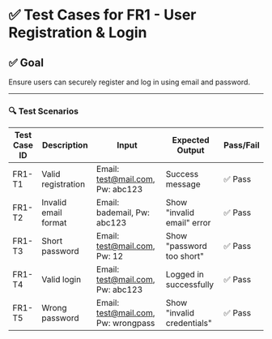 # ✅ Test Cases for FR1 - User Registration & Login

## ✅ Goal
Ensure users can securely register and log in using email and password.

---

### 🔍 Test Scenarios

| Test Case ID | Description | Input | Expected Output | Pass/Fail |
|--------------|-------------|-------|------------------|-----------|
| FR1-T1 | Valid registration | Email: test@mail.com, Pw: abc123 | Success message | ✅ Pass |
| FR1-T2 | Invalid email format | Email: bademail, Pw: abc123 | Show "invalid email" error | ✅ Pass |
| FR1-T3 | Short password | Email: test@mail.com, Pw: 12 | Show "password too short" | ✅ Pass |
| FR1-T4 | Valid login | Email: test@mail.com, Pw: abc123 | Logged in successfully | ✅ Pass |
| FR1-T5 | Wrong password | Email: test@mail.com, Pw: wrongpass | Show "invalid credentials" | ✅ Pass |
